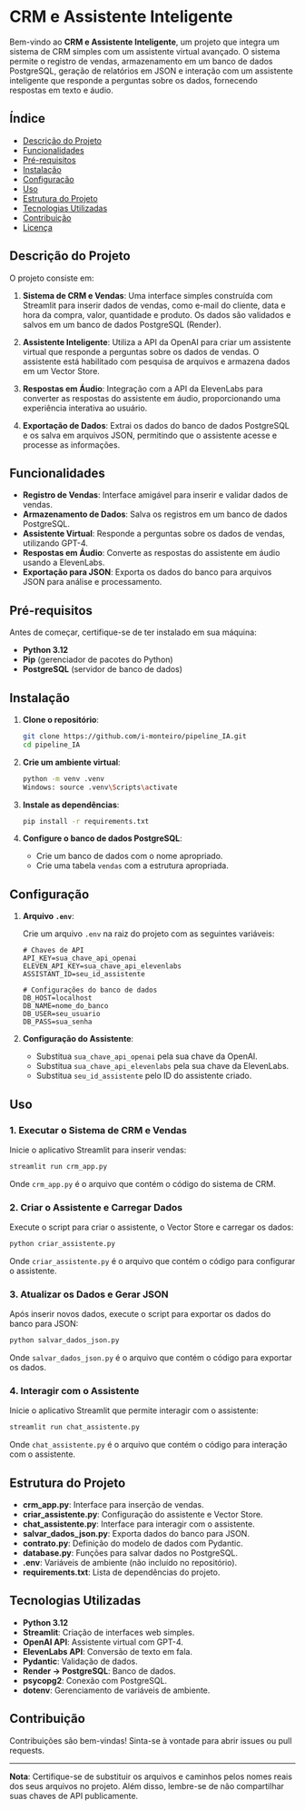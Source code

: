 # CRM e Assistente Inteligente

Bem-vindo ao **CRM e Assistente Inteligente**, um projeto que integra um sistema de CRM simples com um assistente virtual avançado. O sistema permite o registro de vendas, armazenamento em um banco de dados PostgreSQL, geração de relatórios em JSON e interação com um assistente inteligente que responde a perguntas sobre os dados, fornecendo respostas em texto e áudio.

## Índice

- [Descrição do Projeto](#descrição-do-projeto)
- [Funcionalidades](#funcionalidades)
- [Pré-requisitos](#pré-requisitos)
- [Instalação](#instalação)
- [Configuração](#configuração)
- [Uso](#uso)
- [Estrutura do Projeto](#estrutura-do-projeto)
- [Tecnologias Utilizadas](#tecnologias-utilizadas)
- [Contribuição](#contribuição)
- [Licença](#licença)

## Descrição do Projeto

O projeto consiste em:

1. **Sistema de CRM e Vendas**: Uma interface simples construída com Streamlit para inserir dados de vendas, como e-mail do cliente, data e hora da compra, valor, quantidade e produto. Os dados são validados e salvos em um banco de dados PostgreSQL (Render).

2. **Assistente Inteligente**: Utiliza a API da OpenAI para criar um assistente virtual que responde a perguntas sobre os dados de vendas. O assistente está habilitado com pesquisa de arquivos e armazena dados em um Vector Store.

3. **Respostas em Áudio**: Integração com a API da ElevenLabs para converter as respostas do assistente em áudio, proporcionando uma experiência interativa ao usuário.

4. **Exportação de Dados**: Extrai os dados do banco de dados PostgreSQL e os salva em arquivos JSON, permitindo que o assistente acesse e processe as informações.

## Funcionalidades

- **Registro de Vendas**: Interface amigável para inserir e validar dados de vendas.
- **Armazenamento de Dados**: Salva os registros em um banco de dados PostgreSQL.
- **Assistente Virtual**: Responde a perguntas sobre os dados de vendas, utilizando GPT-4.
- **Respostas em Áudio**: Converte as respostas do assistente em áudio usando a ElevenLabs.
- **Exportação para JSON**: Exporta os dados do banco para arquivos JSON para análise e processamento.

## Pré-requisitos

Antes de começar, certifique-se de ter instalado em sua máquina:

- **Python 3.12**
- **Pip** (gerenciador de pacotes do Python)
- **PostgreSQL** (servidor de banco de dados)

## Instalação

1. **Clone o repositório**:

   ```bash
   git clone https://github.com/i-monteiro/pipeline_IA.git
   cd pipeline_IA
   ```

2. **Crie um ambiente virtual**:

   ```bash
   python -m venv .venv
   Windows: source .venv\Scripts\activate
   ```

3. **Instale as dependências**:

   ```bash
   pip install -r requirements.txt
   ```

4. **Configure o banco de dados PostgreSQL**:

   - Crie um banco de dados com o nome apropriado.
   - Crie uma tabela `vendas` com a estrutura apropriada.

## Configuração

1. **Arquivo `.env`**:

   Crie um arquivo `.env` na raiz do projeto com as seguintes variáveis:

   ```env
   # Chaves de API
   API_KEY=sua_chave_api_openai
   ELEVEN_API_KEY=sua_chave_api_elevenlabs
   ASSISTANT_ID=seu_id_assistente

   # Configurações do banco de dados
   DB_HOST=localhost
   DB_NAME=nome_do_banco
   DB_USER=seu_usuario
   DB_PASS=sua_senha
   ```

2. **Configuração do Assistente**:

   - Substitua `sua_chave_api_openai` pela sua chave da OpenAI.
   - Substitua `sua_chave_api_elevenlabs` pela sua chave da ElevenLabs.
   - Substitua `seu_id_assistente` pelo ID do assistente criado.

## Uso

### 1. Executar o Sistema de CRM e Vendas

Inicie o aplicativo Streamlit para inserir vendas:

```bash
streamlit run crm_app.py
```

Onde `crm_app.py` é o arquivo que contém o código do sistema de CRM.

### 2. Criar o Assistente e Carregar Dados

Execute o script para criar o assistente, o Vector Store e carregar os dados:

```bash
python criar_assistente.py
```

Onde `criar_assistente.py` é o arquivo que contém o código para configurar o assistente.

### 3. Atualizar os Dados e Gerar JSON

Após inserir novos dados, execute o script para exportar os dados do banco para JSON:

```bash
python salvar_dados_json.py
```

Onde `salvar_dados_json.py` é o arquivo que contém o código para exportar os dados.

### 4. Interagir com o Assistente

Inicie o aplicativo Streamlit que permite interagir com o assistente:

```bash
streamlit run chat_assistente.py
```

Onde `chat_assistente.py` é o arquivo que contém o código para interação com o assistente.

## Estrutura do Projeto

- **crm_app.py**: Interface para inserção de vendas.
- **criar_assistente.py**: Configuração do assistente e Vector Store.
- **chat_assistente.py**: Interface para interagir com o assistente.
- **salvar_dados_json.py**: Exporta dados do banco para JSON.
- **contrato.py**: Definição do modelo de dados com Pydantic.
- **database.py**: Funções para salvar dados no PostgreSQL.
- **.env**: Variáveis de ambiente (não incluído no repositório).
- **requirements.txt**: Lista de dependências do projeto.

## Tecnologias Utilizadas

- **Python 3.12**
- **Streamlit**: Criação de interfaces web simples.
- **OpenAI API**: Assistente virtual com GPT-4.
- **ElevenLabs API**: Conversão de texto em fala.
- **Pydantic**: Validação de dados.
- **Render -> PostgreSQL**: Banco de dados.
- **psycopg2**: Conexão com PostgreSQL.
- **dotenv**: Gerenciamento de variáveis de ambiente.

## Contribuição

Contribuições são bem-vindas! Sinta-se à vontade para abrir issues ou pull requests.

---

**Nota**: Certifique-se de substituir os arquivos e caminhos pelos nomes reais dos seus arquivos no projeto. Além disso, lembre-se de não compartilhar suas chaves de API publicamente.